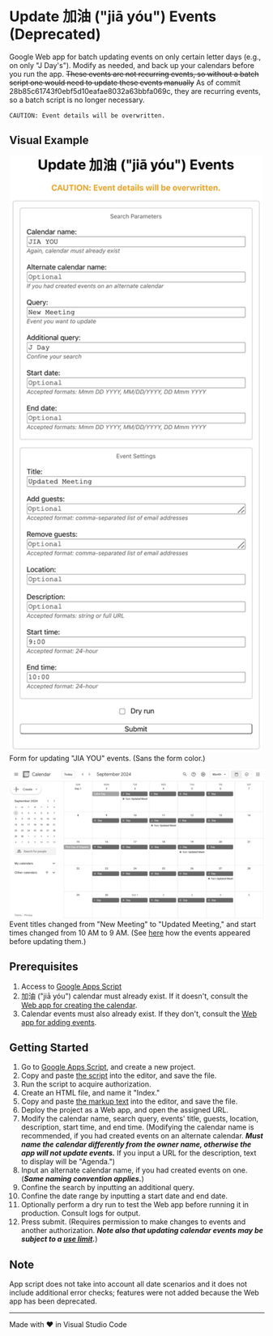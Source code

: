 # Update 加油 ("jiā yóu") Events (Deprecated)

Google Web app for batch updating events on only certain letter days (e.g., on only "J Day's"). Modify as needed, and back up your calendars before you run the app. ~~These events are not recurring events, so without a batch script one would need to update these events manually~~ As of commit 28b85c61743f0ebf5d10eafae8032a63bbfa069c, they are recurring events, so a batch script is no longer necessary.

```
CAUTION: Event details will be overwritten.
```

## Visual Example

<img src="screenshots/calendarForm.png" alt="screenshot of calendar form" width="500"><br>Form for updating "JIA YOU" events. (Sans the form color.)

<img src="screenshots/calendar.png" alt="screenshot of calendar" width="800"><br>Event titles changed from "New Meeting" to "Updated Meeting," and start times changed from 10 AM to 9 AM. (See [here](https://github.com/saegl5/jiayou_add_events) how the events appeared before updating them.)

## Prerequisites

1. Access to [Google Apps Script](https://script.google.com/)
2. 加油 ("jiā yóu") calendar must already exist. If it doesn't, consult the [Web app for creating the calendar](https://github.com/saegl5/jiayou_create_calendar).
3. Calendar events must also already exist. If they don't, consult the [Web app for adding events](https://github.com/saegl5/jiayou_add_events).

## Getting Started

1. Go to [Google Apps Script](https://script.google.com/), and create a new project.
2. Copy and paste [the script](./Code.gs) into the editor, and save the file.
3. Run the script to acquire authorization.
4. Create an HTML file, and name it "Index."
5. Copy and paste [the markup text](./Index.html) into the editor, and save the file.
6. Deploy the project as a Web app, and open the assigned URL.
7. Modify the calendar name, search query, events' title, guests, location, description, start time, and end time. (Modifying the calendar name is recommended, if you had created events on an alternate calendar. **_Must name the calendar differently from the owner name, otherwise the app will not update events._** If you input a URL for the description, text to display will be "Agenda.")
8. Input an alternate calendar name, if you had created events on one. (**_Same naming convention applies._**)
9. Confine the search by inputting an additional query.
10. Confine the date range by inputting a start date and end date.
11. Optionally perform a dry run to test the Web app before running it in production. Consult logs for output.
12. Press submit. (Requires permission to make changes to events and another authorization. **_Note also that updating calendar events may be subject to a [use limit](https://support.google.com/a/answer/2905486?hl=en)._**)

## Note

App script does not take into account all date scenarios and it does not include additional error checks; features were not added because the Web app has been deprecated.

<hr>
Made with &heartsuit; in Visual Studio Code

